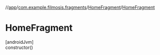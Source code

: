 //[app](../../../index.md)/[com.example.filmosis.fragments](../index.md)/[HomeFragment](index.md)/[HomeFragment](-home-fragment.md)

# HomeFragment

[androidJvm]\
constructor()
